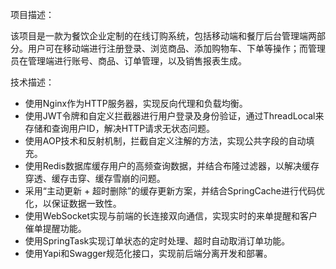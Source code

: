 项目描述：

该项目是一款为餐饮企业定制的在线订购系统，包括移动端和餐厅后台管理端两部分。用户可在移动端进行注册登录、浏览商品、添加购物车、下单等操作；而管理员在管理端进行账号、商品、订单管理，以及销售报表生成。 

技术描述： 
- 使用Nginx作为HTTP服务器，实现反向代理和负载均衡。
- 使用JWT令牌和自定义拦截器进行用户登录及身份验证，通过ThreadLocal来存储和查询用户ID，解决HTTP请求无状态问题。
- 使用AOP技术和反射机制，拦截自定义注解的方法，实现公共字段的自动填充。
- 使用Redis数据库缓存用户的高频查询数据，并结合布隆过滤器，以解决缓存穿透、缓存击穿、缓存雪崩的问题。
- 采用“主动更新 + 超时删除”的缓存更新方案，并结合SpringCache进行代码优化，以保证数据一致性。
- 使用WebSocket实现与前端的长连接双向通信，实现实时的来单提醒和客户催单提醒功能。
- 使用SpringTask实现订单状态的定时处理、超时自动取消订单功能。
- 使用Yapi和Swagger规范化接口，实现前后端分离开发和部署。 
